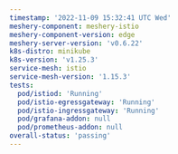 ```yaml
---
timestamp: '2022-11-09 15:32:41 UTC Wed'
meshery-component: meshery-istio
meshery-component-version: edge
meshery-server-version: 'v0.6.22'
k8s-distro: minikube
k8s-version: 'v1.25.3'
service-mesh: istio
service-mesh-version: '1.15.3'
tests:
  pod/istiod: 'Running'
  pod/istio-egressgateway: 'Running'
  pod/istio-ingressgateway: 'Running'
  pod/grafana-addon: null
  pod/prometheus-addon: null
overall-status: 'passing'
---
```

